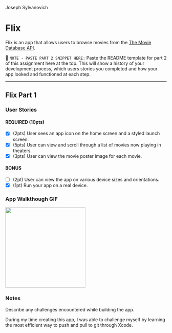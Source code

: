 Joseph Sylvanovich
# Flix

Flix is an app that allows users to browse movies from the [The Movie Database API](http://docs.themoviedb.apiary.io/#).

📝 `NOTE - PASTE PART 2 SNIPPET HERE:` Paste the README template for part 2 of this assignment here at the top. This will show a history of your development process, which users stories you completed and how your app looked and functioned at each step.

---

## Flix Part 1

### User Stories

#### REQUIRED (10pts)
- [x] (2pts) User sees an app icon on the home screen and a styled launch screen.
- [x] (5pts) User can view and scroll through a list of movies now playing in theaters.
- [x] (3pts) User can view the movie poster image for each movie.

#### BONUS
- [ ] (2pt) User can view the app on various device sizes and orientations.
- [x] (1pt) Run your app on a real device.

### App Walkthough GIF
<img src="https://i.imgur.com/cTTSoEj.gifv" width=250><br>
<blockquote class="imgur-embed-pub" lang="en" data-id="cTTSoEj"><a href="//imgur.com/cTTSoEj"></a></blockquote><script async src="//s.imgur.com/min/embed.js" charset="utf-8"></script>

### Notes
Describe any challenges encountered while building the app.

During my time creating this app, I was able to challenge myself by learning the most efficient way to push and pull to git through Xcode. 

